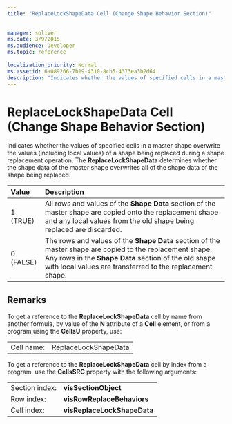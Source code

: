 ```yaml
---
title: "ReplaceLockShapeData Cell (Change Shape Behavior Section)"
 
 
manager: soliver
ms.date: 3/9/2015
ms.audience: Developer
ms.topic: reference
 
localization_priority: Normal
ms.assetid: 6a089266-7b19-4310-8cb5-4373ea3b2d64
description: "Indicates whether the values of specified cells in a master shape overwrite the values (including local values) of a shape being replaced during a shape replacement operation. The ReplaceLockShapeData determines whether the shape data of the master shape overwrites all of the shape data of the shape being replaced."
---
```


# ReplaceLockShapeData Cell (Change Shape Behavior Section)

Indicates whether the values of specified cells in a master shape overwrite the values (including local values) of a shape being replaced during a shape replacement operation. The **ReplaceLockShapeData** determines whether the shape data of the master shape overwrites all of the shape data of the shape being replaced. 
  
|**Value**|**Description**|
|:-----|:-----|
|1 (TRUE)  <br/> |All rows and values of the **Shape Data** section of the master shape are copied onto the replacement shape and any local values from the old shape being replaced are discarded.  <br/> |
|0 (FALSE)  <br/> |The rows and values of the **Shape Data** section of the master shape are copied to the replacement shape. Any rows in the **Shape Data** section of the old shape with local values are transferred to the replacement shape.  <br/> |
   
## Remarks

To get a reference to the **ReplaceLockShapeData** cell by name from another formula, by value of the **N** attribute of a **Cell** element, or from a program using the **CellsU** property, use: 
  
|||
|:-----|:-----|
| Cell name:  <br/> | ReplaceLockShapeData  <br/> |
   
To get a reference to the **ReplaceLockShapeData** cell by index from a program, use the **CellsSRC** property with the following arguments: 
  
|||
|:-----|:-----|
| Section index:  <br/> |**visSectionObject** <br/> |
| Row index:  <br/> |**visRowReplaceBehaviors** <br/> |
| Cell index:  <br/> |**visReplaceLockShapeData** <br/> |
   


